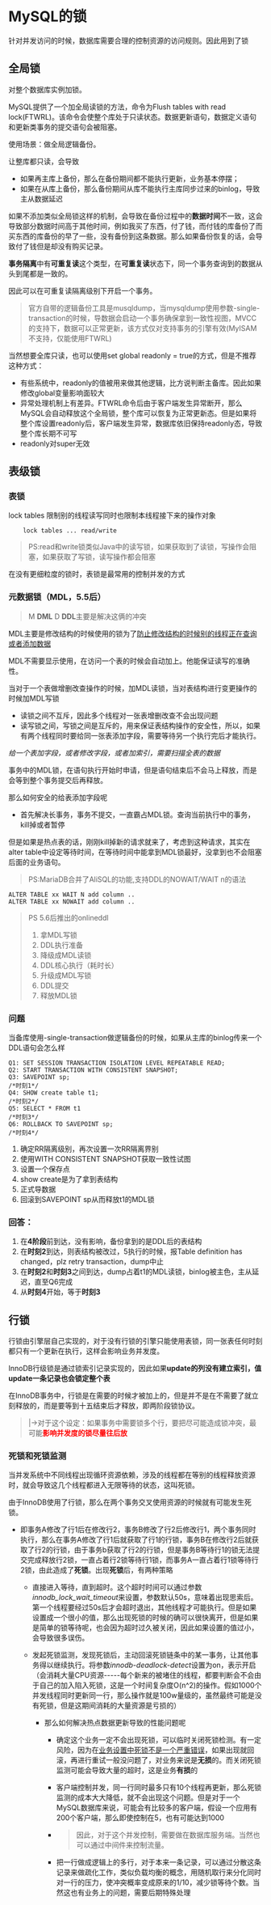# MySQL的锁

针对并发访问的时候，数据库需要合理的控制资源的访问规则。因此用到了锁

## 全局锁

对整个数据库实例加锁。

MySQL提供了一个加全局读锁的方法，命令为Flush tables with read lock(FTWRL)。该命令会使整个库处于只读状态。数据更新语句，数据定义语句和更新类事务的提交语句会被阻塞。

使用场景：做全局逻辑备份。

让整库都只读，会导致

- 如果再主库上备份，那么在备份期间都不能执行更新，业务基本停摆；
- 如果在从库上备份，那么备份期间从库不能执行主库同步过来的binlog，导致主从数据延迟

如果不添加类似全局锁这样的机制，会导致在备份过程中的**数据时间**不一致，这会导致部分数据时间高于其他时间，例如我买了东西，付了钱，而付钱的库备份了而买东西的库备份的早了一些，没有备份到这条数据。那么如果备份恢复的话，会导致付了钱但是却没有购买记录。

**事务隔离**中有**可重复读**这个类型，在**可重复读**状态下，同一个事务查询到的数据从头到尾都是一致的。

因此可以在可重复读隔离级别下开启一个事务。

> 官方自带的逻辑备份工具是musqldump，当mysqldump使用参数-single-transaction的时候，导数据会启动一个事务确保拿到一致性视图，MVCC的支持下，数据可以正常更新，该方式仅对支持事务的引擎有效(MyISAM不支持，仅能使用FTWRL)

当然想要全库只读，也可以使用set global readonly = true的方式，但是不推荐这种方式：

- 有些系统中，readonly的值被用来做其他逻辑，比方说判断主备库。因此如果修改global变量影响面较大
- 异常处理机制上有差异。FTWRL命令后由于客户端发生异常断开，那么MySQL会自动释放这个全局锁，整个库可以恢复为正常更新态。但是如果将整个库设置readonly后，客户端发生异常，数据库依旧保持readonly态，导致整个库长期不可写
- readonly对super无效

## 表级锁

### 表锁

lock tables 限制别的线程读写同时也限制本线程接下来的操作对象

```mysql
	lock tables ... read/write
```

> PS:read和write锁类似Java中的读写锁，如果获取到了读锁，写操作会阻塞，如果获取了写锁，读写操作都会阻塞

在没有更细粒度的锁时，表锁是最常用的控制并发的方式

### 元数据锁（MDL，5.5后）

> M **DML** D **DDL**主要是解决这俩的冲突

MDL主要是修改结构的时候使用的锁为了<u>防止修改结构的时候别的线程正在查询或者添加数据</u>

MDL不需要显示使用，在访问一个表的时候会自动加上。他能保证读写的准确性。

当对于一个表做增删改查操作的时候，加MDL读锁，当对表结构进行变更操作的时候加MDL写锁

- 读锁之间不互斥，因此多个线程对一张表增删改查不会出现问题
- 读写锁之间，写锁之间是互斥的，用来保证表结构操作的安全性，所以，如果有两个线程同时要给同一张表添加字段，需要等待另一个执行完后才能执行。

*给一个表加字段，或者修改字段，或者加索引，需要扫描全表的数据*

事务中的MDL锁，在语句执行开始时申请，但是语句结束后不会马上释放，而是会等到整个事务提交后再释放。

那么如何安全的给表添加字段呢

- 首先解决长事务，事务不提交，一直霸占MDL锁。查询当前执行中的事务，kill掉或者暂停

但是如果是热点表的话，刚刚kill掉新的请求就来了，考虑到这种请求，其实在alter table中设定等待时间，在等待时间中能拿到MDL锁最好，没拿到也不会阻塞后面的业务语句。

> PS:MariaDB合并了AliSQL的功能,支持DDL的NOWAIT/WAIT n的语法

```mariadb
ALTER TABLE xx WAIT N add column ..
ALTER TABLE xx NOWAIT add column ..
```

> PS 5.6后推出的onlineddl
>
> 1. 拿MDL写锁
> 2. DDL执行准备
> 3. 降级成MDL读锁
> 4. DDL核心执行（耗时长）
> 5. 升级成MDL写锁
> 6. DDL提交
> 7. 释放MDL锁

### 问题

当备库使用-single-transaction做逻辑备份的时候，如果从主库的binlog传来一个DDL语句会怎么样

```mysql
Q1: SET SESSION TRANSACTION ISOLATION LEVEL REPEATABLE READ;
Q2: START TRANSACTION WITH CONSISTENT SNAPSHOT;
Q3: SAVEPOINT sp;
/*时刻1*/
Q4: SHOW create table t1;
/*时刻2*/
Q5: SELECT * FROM t1
/*时刻3*/
Q6: ROLLBACK TO SAVEPOINT sp;
/*时刻4*/
```

1. 确定RR隔离级别，再次设置一次RR隔离界别
2. 使用WITH CONSISTENT SNAPSHOT获取一致性试图
3. 设置一个保存点
4. show create是为了拿到表结构
5. 正式导数据
6. 回滚到SAVEPOINT sp从而释放t1的MDL锁

### 回答：

1. 在**4阶段**前到达，没有影响，备份拿到的是DDL后的表结构
2. 在**时刻2**到达，则表结构被改过，5执行的时候，报Table definition has changed，plz retry transaction，dump中止
3. 在**时刻2**和**时刻3**之间到达，dump占着t1的MDL读锁，binlog被主色，主从延迟，直至Q6完成
4. 从**时刻4**开始，等于**时刻3**

## 行锁

行锁由引擎层自己实现的，对于没有行锁的引擎只能使用表锁，同一张表任何时刻都只有一个更新在执行，这样会影响业务并发度。

InnoDB行级锁是通过锁索引记录实现的，因此如果**update的列没有建立索引，值update一条记录也会锁定整个表**

在InnoDB事务中，行锁是在需要的时候才被加上的，但是并不是在不需要了就立刻释放的，而是要等到十五结束后才释放，即两阶段锁协议。

> |->对于这个设定：如果事务中需要锁多个行，要把尽可能造成锁冲突，最可能<font color=red>**影响并发度的锁尽量往后放**</font>

### 死锁和死锁监测

当并发系统中不同线程出现循环资源依赖，涉及的线程都在等别的线程释放资源时，就会导致这几个线程都进入无限等待的状态，这叫死锁。

由于InnoDB使用了行锁，那么在两个事务交叉使用资源的时候就有可能发生死锁。

- 即事务A修改了行1后在修改行2，事务B修改了行2后修改行1，两个事务同时执行，那么在事务A修改了行1后就获取了行1的行锁，事务B在修改行2后就获取了行2的行锁，由于事务b获取了行2的行锁，但是事务B等待行1的锁无法提交完成释放行2锁，一直占着行2锁等待行1锁，而事务A一直占着行1锁等待行2锁，由此造成了**死锁**。出现**死锁**后，有两种策略

  - 直接进入等待，直到超时。这个超时时间可以通过参数*innodb_lock_wait_timeout*来设置，参数默认50s，意味着出现思索后。第一个线程要经过50s后才会超时退出，其他线程才可能执行。但是如果设置成一个很小的值，那么出现死锁的时候的确可以很快离开，但是如果是简单的锁等待呢，也会因为超时过久被关闭，因此如果设置的值过小，会导致很多误伤。

  - 发起死锁监测，发现死锁后，主动回滚死锁链条中的某一事务，让其他事务得以继续执行。将参数*innodb-deadlock-detect*设置为on，表示开启（会消耗大量CPU资源-----每个新来的被堵住的线程，都要判断会不会由于自己的加入陷入死锁，这是一个时间复杂度O(n^2)的操作。假如1000个并发线程同时更新同一行，那么操作就是100w量级的，虽然最终可能是没有死锁，但是这期间消耗的大量资源是亏损的）

    - 那么如何解决热点数据更新导致的性能问题呢

      - 确定这个业务一定不会出现死锁，可以临时关闭死锁检测。有一定风险，因为在<u>业务设置中死锁不是一个严重错误</u>，如果出现就回滚，再进行重试一般没问题了，对业务来说是**无损**的。而关闭死锁监测可能会导致大量的超时，这是业务**有损**的

      - 客户端控制并发，同一行同时最多只有10个线程再更新，那么死锁监测的成本大大降低，就不会出现这个问题。但是对于一个MySQL数据库来说，可能会有比较多的客户端，假设一个应用有200个客户端，那么即使控制在5，也有可能达到1000

      - > 因此，对于这个并发控制，需要做在数据库服务端。当然也可以通过中间件来控制流量。

      - 把一行做成逻辑上的多行，对于本来一条记录，可以通过分散这条记录来做疏化工作，类似负载均衡的概念，用随机取行来分化同时对一行的压力，使冲突概率变成原来的1/10，减少锁等待个数。当然这也有业务上的问题，需要后期特殊处理
